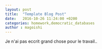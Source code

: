 ```yaml
---
layout: post
title:  "Template Blog Post"
date:   2016-10-26 11:24:00 +0200
categories: homework,democratic_databases
author : magoishi
---
```


Je n'ai pas eccrit grand chose pour le travail..
